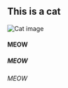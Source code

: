 ## This is a cat

![Cat image](/uni-test/Animals_Cats_Fat_cat_030736_29.jpg "MEOW")

#### MEOW
##### MEOW
###### MEOW
